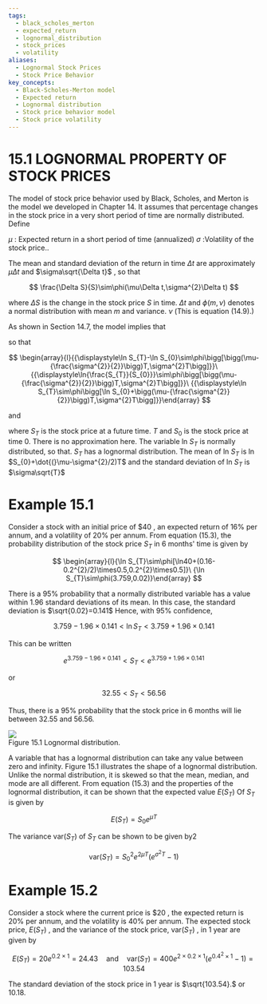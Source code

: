 ```yaml
---
tags:
  - black_scholes_merton
  - expected_return
  - lognormal_distribution
  - stock_prices
  - volatility
aliases:
  - Lognormal Stock Prices
  - Stock Price Behavior
key_concepts:
  - Black-Scholes-Merton model
  - Expected return
  - Lognormal distribution
  - Stock price behavior model
  - Stock price volatility
---
```


# 15.1 LOGNORMAL PROPERTY OF STOCK PRICES  

The model of stock price behavior used by Black, Scholes, and Merton is the model we developed in Chapter 14. It assumes that percentage changes in the stock price in a very short period of time are normally distributed. Define  

$\mu$ : Expected return in a short period of time (annualized) $\sigma$ :Volatility of the stock price..  

The mean and standard deviation of the return in time $\Delta t$ are approximately $\mu\Delta t$ and $\sigma\sqrt{\Delta t}$ , so that  

$$
\frac{\Delta S}{S}\sim\phi(\mu\Delta t,\sigma^{2}\Delta t)
$$  

where $\Delta S$ is the change in the stock price $S$ in time. $\Delta t$ and $\phi(m,\nu)$ denotes a normal distribution with mean $m$ and variance. $\nu$ (This is equation (14.9).)  

As shown in Section 14.7, the model implies that  

so that  

$$
\begin{array}{l}{{\displaystyle\ln S_{T}-\ln S_{0}\sim\phi\bigg[\bigg(\mu-{\frac{\sigma^{2}}{2}}\bigg)T,\sigma^{2}T\bigg]}}\ {{\displaystyle\ln{\frac{S_{T}}{S_{0}}}\sim\phi\bigg[\bigg(\mu-{\frac{\sigma^{2}}{2}}\bigg)T,\sigma^{2}T\bigg]}}\ {{\displaystyle\ln S_{T}\sim\phi\bigg[\ln S_{0}+\bigg(\mu-{\frac{\sigma^{2}}{2}}\bigg)T,\sigma^{2}T\bigg]}}\end{array}
$$  

and  

where $S_{T}$ is the stock price at a future time. $T$ and $S_{0}$ is the stock price at time 0. There is no approximation here. The variable ln $S_{T}$ is normally distributed, so that. $S_{T}$ has a lognormal distribution. The mean of ln $S_{T}$ is ln $S_{0}+\dot{(}\mu-\sigma^{2}/2)T$ and the standard deviation of ln $S_{T}$ is $\sigma\sqrt{T}$  

# Example 15.1  

Consider a stock with an initial price of $\$40$ , an expected return of $16\%$ per annum, and a volatility of $20\%$ per annum. From equation (15.3), the probability distribution of the stock price $S_{T}$ in 6 months' time is given by  

$$
\begin{array}{l}{\ln S_{T}\sim\phi[\ln40+(0.16-0.2^{2}/2)\times0.5,0.2^{2}\times0.5]}\ {\ln S_{T}\sim\phi(3.759,0.02)}\end{array}
$$  

There is a $95\%$ probability that a normally distributed variable has a value within 1.96 standard deviations of its mean. In this case, the standard deviation is $\sqrt{0.02}=0.141$ Hence, with $95\%$ confidence,  

$$
3.759-1.96\times0.141<\ln S_{T}<3.759+1.96\times0.141
$$  

This can be written  

$$
e^{3.759-1.96\times0.141}<S_{T}<e^{3.759+1.96\times0.141}
$$  

or  

$$
32.55<S_{T}<56.56
$$  

Thus, there is a $95\%$ probability that the stock price in 6 months will lie between 32.55 and 56.56.  

![](20c4902095e5ce8a10dab9ab1a7a7f49bbc37705a3c43e8915fe969b696330ef.jpg)  
Figure 15.1 Lognormal distribution.  

A variable that has a lognormal distribution can take any value between zero and infinity. Figure 15.1 illustrates the shape of a lognormal distribution. Unlike the normal distribution, it is skewed so that the mean, median, and mode are all different. From equation (15.3) and the properties of the lognormal distribution, it can be shown that the expected value $E(S_{T})$ Of $S_{T}$ is given by  

$$
E(S_{T})=S_{0}e^{\mu T}
$$  

The variance $\mathrm{var}(S_{T})$ of $S_{T}$ can be shown to be given by2  

$$
\mathrm{var}(S_{T})=S_{0}^{2}e^{2\mu T}(e^{\sigma^{2}T}-1)
$$  

# Example 15.2  

Consider a stock where the current price is $\$20$ , the expected return is $20\%$ per annum, and the volatility is $40\%$ per annum. The expected stock price, $E(S_{T})$ , and the variance of the stock price, $\mathrm{var}(S_{T})$ , in 1 year are given by  

$$
E(S_{T})=20e^{0.2\times1}=24.43\quad\mathrm{and}\quad\mathrm{var}(S_{T})=400e^{2\times0.2\times1}(e^{0.4^{2}\times1}-1)=103.54
$$  

The standard deviation of the stock price in 1 year is $\sqrt{103.54}.$ or 10.18.  
